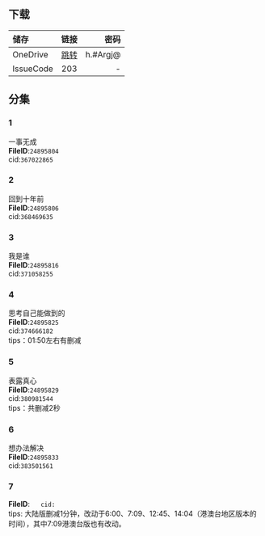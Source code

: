 ## 下载
储存| 链接 | 密码
:--- | :---: | ---:
OneDrive | [跳转](https://xrzcloud-my.sharepoint.com/:f:/g/personal/xrz_xrzyun_ml/EiabYJ1VlfpDoodTvxZsY_4Bb3lMDRlWPBRN2FPfF_wX0A?e=ujbMab) | h.#Argj@
IssueCode | 203 | -

## 分集
### 1
一事无成  
**FileID**:`24895804`  
cid:`367022865`  
### 2
回到十年前  
**FileID**:`24895806`  
cid:`368469635`  
### 3
我是谁  
**FileID**:`24895816`  
cid:`371058255`  
### 4
思考自己能做到的  
**FileID**:`24895825`  
cid:`374666182`  
tips：01:50左右有删减
### 5
表露真心  
**FileID**:`24895829`  
cid:`380981544`  
tips：共删减2秒
### 6
想办法解决  
**FileID**:`24895833`  
cid:`383501561`  
### 7
  
**FileID**:``  
cid:``  
tips: 大陆版删减1分钟，改动于6:00、7:09、12:45、14:04（港澳台地区版本的时间），其中7:09港澳台版也有改动。